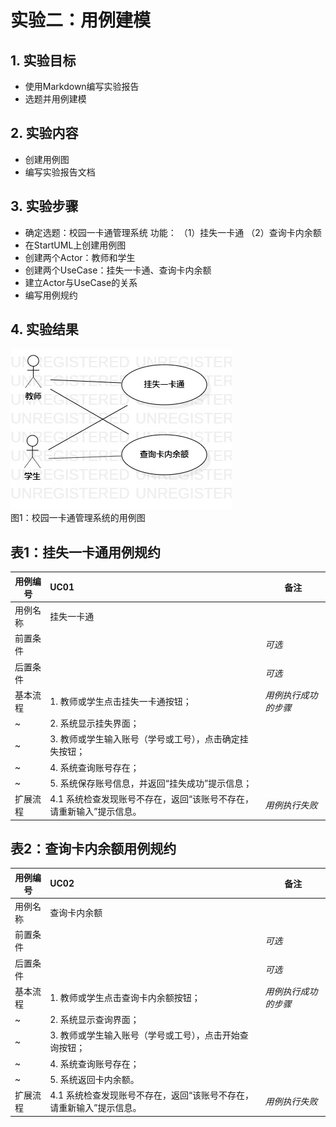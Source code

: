 # 实验二：用例建模

## 1. 实验目标

- 使用Markdown编写实验报告
- 选题并用例建模

## 2. 实验内容

- 创建用例图
- 编写实验报告文档

## 3. 实验步骤

- 确定选题：校园一卡通管理系统
  功能：
  （1）挂失一卡通
  （2）查询卡内余额
- 在StartUML上创建用例图
- 创建两个Actor：教师和学生
- 创建两个UseCase：挂失一卡通、查询卡内余额
- 建立Actor与UseCase的关系
- 编写用例规约

## 4. 实验结果

![用例图](./Lab2_UseCaseDiagram1.jpg)  
图1：校园一卡通管理系统的用例图

## 表1：挂失一卡通用例规约  

用例编号  | UC01 | 备注  
-|:-|-  
用例名称  | 挂失一卡通 |   
前置条件  |      | *可选*   
后置条件  |      | *可选*   
基本流程  | 1. 教师或学生点击挂失一卡通按钮；  |*用例执行成功的步骤*    
~| 2. 系统显示挂失界面；  |   
~| 3. 教师或学生输入账号（学号或工号），点击确定挂失按钮；  |   
~| 4. 系统查询账号存在；  |
~| 5. 系统保存账号信息，并返回“挂失成功”提示信息；  |
扩展流程  | 4.1 系统检查发现账号不存在，返回“该账号不存在，请重新输入”提示信息。  |*用例执行失败*    

## 表2：查询卡内余额用例规约  

用例编号  | UC02 | 备注  
-|:-|-  
用例名称  | 查询卡内余额 |   
前置条件  |      | *可选*   
后置条件  |      | *可选*   
基本流程  | 1. 教师或学生点击查询卡内余额按钮；  |*用例执行成功的步骤*    
~| 2. 系统显示查询界面；  |   
~| 3. 教师或学生输入账号（学号或工号），点击开始查询按钮；  |   
~| 4. 系统查询账号存在；  |   
~| 5. 系统返回卡内余额。  |  
扩展流程  | 4.1 系统检查发现账号不存在，返回“该账号不存在，请重新输入”提示信息。  |*用例执行失败*    

